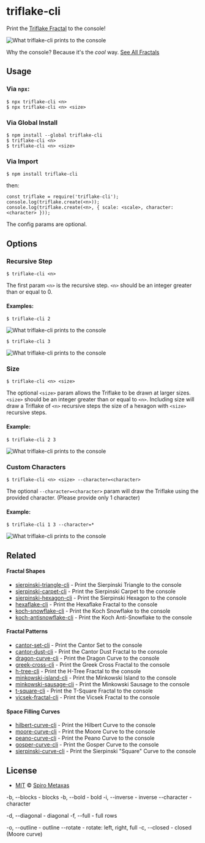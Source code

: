 # triflake-cli
Print the [Triflake Fractal](https://en.wikipedia.org/wiki/List_of_fractals_by_Hausdorff_dimension) to the console!

![What triflake-cli prints to the console](https://raw.githubusercontent.com/spirometaxas/triflake-cli/main/img/triflake-3-banner.png)

Why the console?  Because it's the *cool* way.  [See All Fractals](https://spirometaxas.com/projects/fractals-cli)

## Usage
### Via `npx`:
```
$ npx triflake-cli <n>
$ npx triflake-cli <n> <size>
```

### Via Global Install
```
$ npm install --global triflake-cli
$ triflake-cli <n>
$ triflake-cli <n> <size>
```

### Via Import
```
$ npm install triflake-cli
```
then:
```
const triflake = require('triflake-cli');
console.log(triflake.create(<n>));
console.log(triflake.create(<n>, { scale: <scale>, character: <character> }));
```
The config params are optional.

## Options
### Recursive Step  
```
$ triflake-cli <n>
```
The first param `<n>` is the recursive step.  `<n>` should be an integer greater than or equal to 0.

#### Examples:
```
$ triflake-cli 2
```
![What triflake-cli prints to the console](https://raw.githubusercontent.com/spirometaxas/triflake-cli/main/img/triflake-2.png)

```
$ triflake-cli 3
```
![What triflake-cli prints to the console](https://raw.githubusercontent.com/spirometaxas/triflake-cli/main/img/triflake-3.png)

### Size
```
$ triflake-cli <n> <size>
```
The optional `<size>` param allows the Triflake to be drawn at larger sizes.  `<size>` should be an integer greater than or equal to `<n>`.  Including size will draw a Triflake of `<n>` recursive steps the size of a hexagon with `<size>` recursive steps.  

#### Example:
```
$ triflake-cli 2 3
```
![What triflake-cli prints to the console](https://raw.githubusercontent.com/spirometaxas/triflake-cli/main/img/triflake-2-3.png)

### Custom Characters
```
$ triflake-cli <n> <size> --character=<character>
```
The optional `--character=<character>` param will draw the Triflake using the provided character.  (Please provide only 1 character)  

#### Example:
```
$ triflake-cli 1 3 --character=*
```
![What triflake-cli prints to the console](https://raw.githubusercontent.com/spirometaxas/triflake-cli/main/img/triflake-1-3-character.png)

## Related

#### Fractal Shapes
- [sierpinski-triangle-cli](https://www.npmjs.com/package/sierpinski-triangle-cli) - Print the Sierpinski Triangle to the console
- [sierpinski-carpet-cli](https://www.npmjs.com/package/sierpinski-carpet-cli) - Print the Sierpinski Carpet to the console
- [sierpinski-hexagon-cli](https://www.npmjs.com/package/sierpinski-hexagon-cli) - Print the Sierpinski Hexagon to the console
- [hexaflake-cli](https://www.npmjs.com/package/hexaflake-cli) - Print the Hexaflake Fractal to the console
- [koch-snowflake-cli](https://www.npmjs.com/package/koch-snowflake-cli) - Print the Koch Snowflake to the console
- [koch-antisnowflake-cli](https://www.npmjs.com/package/koch-antisnowflake-cli) - Print the Koch Anti-Snowflake to the console


#### Fractal Patterns
- [cantor-set-cli](https://www.npmjs.com/package/cantor-set-cli) - Print the Cantor Set to the console
- [cantor-dust-cli](https://www.npmjs.com/package/cantor-dust-cli) - Print the Cantor Dust Fractal to the console
- [dragon-curve-cli](https://www.npmjs.com/package/dragon-curve-cli) - Print the Dragon Curve to the console
- [greek-cross-cli](https://www.npmjs.com/package/greek-cross-cli) - Print the Greek Cross Fractal to the console
- [h-tree-cli](https://www.npmjs.com/package/h-tree-cli) - Print the H-Tree Fractal to the console
- [minkowski-island-cli](https://www.npmjs.com/package/minkowski-island-cli) - Print the Minkowski Island to the console
- [minkowski-sausage-cli](https://www.npmjs.com/package/minkowski-sausage-cli) - Print the Minkowski Sausage to the console
- [t-square-cli](https://www.npmjs.com/package/t-square-cli) - Print the T-Square Fractal to the console
- [vicsek-fractal-cli](https://www.npmjs.com/package/vicsek-fractal-cli) - Print the Vicsek Fractal to the console


#### Space Filling Curves
- [hilbert-curve-cli](https://www.npmjs.com/package/hilbert-curve-cli) - Print the Hilbert Curve to the console
- [moore-curve-cli](https://www.npmjs.com/package/moore-curve-cli) - Print the Moore Curve to the console
- [peano-curve-cli](https://www.npmjs.com/package/peano-curve-cli) - Print the Peano Curve to the console
- [gosper-curve-cli](https://www.npmjs.com/package/gosper-curve-cli) - Print the Gosper Curve to the console
- [sierpinski-curve-cli](https://www.npmjs.com/package/sierpinski-curve-cli) - Print the Sierpinski "Square" Curve to the console

## License
- [MIT](https://github.com/spirometaxas/triflake-cli/blob/main/LICENSE) &copy; [Spiro Metaxas](https://spirometaxas.com)




-b, --blocks   - blocks
-b, --bold     - bold
-i, --inverse  - inverse
--character    - character

-d, --diagonal - diagonal
-f, --full     - full rows

-o, --outline  - outline
--rotate       - rotate: left, right, full
-c, --closed   - closed (Moore curve)